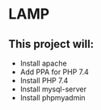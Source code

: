 # LAMP

## This project will:
- Install apache
- Add PPA for PHP 7.4
- Install PHP 7.4
- Install mysql-server
- Install phpmyadmin
